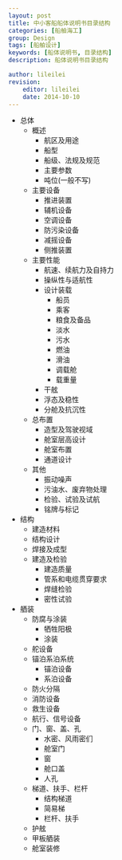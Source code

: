 ```yaml
---
layout: post
title: 中小客船船体说明书目录结构
categories: [船舶海工]
group: Design
tags: [船舶设计]
keywords: [船体说明书, 目录结构]
description: 船体说明书目录结构

author: lileilei
revision:
    editor: lileilei
    date: 2014-10-10
---
```



+ 总体
    - 概述
        * 航区及用途
        * 船型
        * 船级、法规及规范
        * 主要参数
        * 吨位(一般不写)
    - 主要设备
        * 推进装置
        * 辅机设备
        * 空调设备
        * 防污染设备
        * 减摇设备
        * 侧推装置
    - 主要性能
        * 航速、续航力及自持力
        * 操纵性与适航性
        * 设计装载
            + 船员
            + 乘客
            + 粮食及备品
            + 淡水
            + 污水
            + 燃油
            + 滑油
            + 调载舱
            + 载重量
        * 干舷
        * 浮态及稳性
        * 分舱及抗沉性
    - 总布置
        * 造型及驾驶视域
        * 舱室层高设计
        * 舱室布置
        * 通道设计
    - 其他
        * 振动噪声
        * 污油水、废弃物处理
        * 检验、试验及试航
        * 铭牌与标记
+ 结构
    - 建造材料
    - 结构设计
    - 焊接及成型
    - 建造及检验
        * 建造质量
        * 管系和电缆贯穿要求
        * 焊缝检验
        * 密性试验
+ 舾装
    - 防腐与涂装
        * 牺牲阳极
        * 涂装
    - 舵设备
    - 锚泊系泊系统
        * 锚泊设备
        * 系泊设备
    - 防火分隔
    - 消防设备
    - 救生设备
    - 航行、信号设备
    - 门、窗、盖、孔
        * 水密、风雨密们
        * 舱室门
        * 窗
        * 舱口盖
        * 人孔
    - 梯道、扶手、栏杆
        * 结构梯道
        * 简易梯
        * 栏杆、扶手
    - 护舷
    - 甲板舾装
    - 舱室装修

